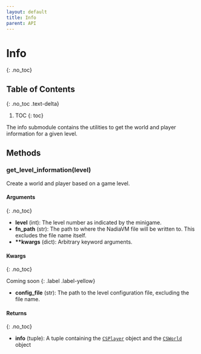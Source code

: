 ```yaml
---
layout: default
title: Info
parent: API
---
```


# Info
{: .no_toc}

## Table of Contents
{: .no_toc .text-delta}

1. TOC
{: toc}

The info submodule contains the utilities to get the world and player information for a given
    level.

## Methods

### get_level_information(level)

Create a world and player based on a game level.

#### Arguments
{: .no_toc}

- **level** (int): The level number as indicated by the minigame.
- **fn_path** (str): The path to where the NadiaVM file will be written to. This excludes
the file name itself.
- **\*\*kwargs** (dict): Arbitrary keyword arguments.

#### Kwargs
{: .no_toc}

Coming soon
{: .label .label-yellow}

- **config_file** (str): The path to the level configuration file, excluding the file name.

#### Returns
{: .no_toc}

- **info** (tuple): A tuple containing the [`CSPlayer`](./player.html#csplayer) object and the
[`CSWorld`](./world.html#csworld) object